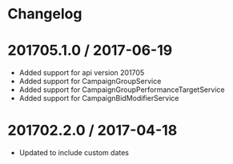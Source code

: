 # Changelog

201705.1.0 / 2017-06-19
=======================

* Added support for api version 201705
* Added support for CampaignGroupService
* Added support for CampaignGroupPerformanceTargetService
* Added support for CampaignBidModifierService

201702.2.0 / 2017-04-18
=======================
* Updated to include custom dates
